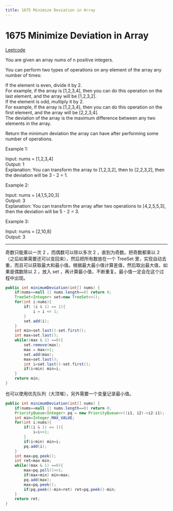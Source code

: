 ```yaml
---
title: 1675 Minimize Deviation in Array
---
```


# 1675 Minimize Deviation in Array

[Leetcode](https://leetcode.com/problems/minimize-deviation-in-array/)

You are given an array nums of n positive integers.

You can perform two types of operations on any element of the array any number of times:

If the element is even, divide it by 2.  
For example, if the array is [1,2,3,4], then you can do this operation on the last element, and the array will be [1,2,3,2].  
If the element is odd, multiply it by 2.  
For example, if the array is [1,2,3,4], then you can do this operation on the first element, and the array will be [2,2,3,4].  
The deviation of the array is the maximum difference between any two elements in the array.  

Return the minimum deviation the array can have after performing some number of operations.  

 

Example 1:
  
Input: nums = [1,2,3,4]  
Output: 1  
Explanation: You can transform the array to [1,2,3,2], then to [2,2,3,2], then the deviation will be 3 - 2 = 1.  

Example 2:

Input: nums = [4,1,5,20,3]  
Output: 3  
Explanation: You can transform the array after two operations to [4,2,5,5,3], then the deviation will be 5 - 2 = 3.  

Example 3:

Input: nums = [2,10,8]  
Output: 3  

---

奇数只能乘以一次 2 ，而偶数可以除以多次 2 ，直到为奇数。把奇数都乘以 2 （之后如果需要还可以变回来），然后把所有数放在一个 TreeSet 里，实现自动去重，而且可以获取最大和最小值。根据最大最小值计算差值，然后取出最大值，如果是偶数除以 2 ，放入 set ，再计算最小值，不断重复。最小值一定会在这个过程中出现。

```java
public int minimumDeviation(int[] nums) {
    if(nums==null || nums.length==0) return 0;
    TreeSet<Integer> set=new TreeSet<>();
    for(int i:nums){
        if( (i & 1) == 1){
            i = i << 1;
        }
        set.add(i);
    }
    int min=set.last()-set.first();
    int max=set.last();
    while((max & 1) ==0){
        set.remove(max);
        max = max>>1;
        set.add(max);
        max=set.last();
        int i=set.last()-set.first();
        if(i<min) min=i;
    }
    return min;
}
```

也可以使用优先队列（大顶堆），另外需要一个变量记录最小值。


```java
public int minimumDeviation(int[] nums) {
    if(nums==null || nums.length==0) return 0;
    PriorityQueue<Integer> pq = new PriorityQueue<>((i1, i2)->i2-i1);
    int min=Integer.MAX_VALUE;
    for(int i:nums){
        if((i & 1) == 1){
            i=i<<1;
        }
        if(i<min) min=i;
        pq.add(i);
    }
    int max=pq.peek();
    int ret=max-min;
    while((max & 1) ==0){
        max=pq.poll()>>1;
        if(max<min) min=max;
        pq.add(max);
        max=pq.peek();
        if(pq.peek()-min<ret) ret=pq.peek()-min;
    }
    return ret;
}
```

